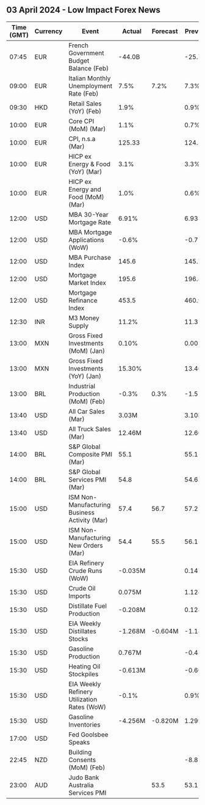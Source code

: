 ## 03 April 2024 - Low Impact Forex News

| Time (GMT) | Currency | Event | Actual | Forecast | Previous |
|------|----------|-------|--------|----------|----------|
| 07:45 | EUR | French Government Budget Balance (Feb) | -44.0B |  | -25.7B |
| 09:00 | EUR | Italian Monthly Unemployment Rate (Feb) | 7.5% | 7.2% | 7.3% |
| 09:30 | HKD | Retail Sales (YoY) (Feb) | 1.9% |  | 0.9% |
| 10:00 | EUR | Core CPI (MoM) (Mar) | 1.1% |  | 0.7% |
| 10:00 | EUR | CPI, n.s.a (Mar) | 125.33 |  | 124.38 |
| 10:00 | EUR | HICP ex Energy & Food (YoY) (Mar) | 3.1% |  | 3.3% |
| 10:00 | EUR | HICP ex Energy and Food (MoM) (Mar) | 1.0% |  | 0.6% |
| 12:00 | USD | MBA 30-Year Mortgage Rate | 6.91% |  | 6.93% |
| 12:00 | USD | MBA Mortgage Applications (WoW) | -0.6% |  | -0.7% |
| 12:00 | USD | MBA Purchase Index | 145.6 |  | 145.7 |
| 12:00 | USD | Mortgage Market Index | 195.6 |  | 196.8 |
| 12:00 | USD | Mortgage Refinance Index | 453.5 |  | 460.9 |
| 12:30 | INR | M3 Money Supply | 11.2% |  | 11.3% |
| 13:00 | MXN | Gross Fixed Investments (MoM) (Jan) | 0.10% |  | 0.00% |
| 13:00 | MXN | Gross Fixed Investments (YoY) (Jan) | 15.30% |  | 13.40% |
| 13:00 | BRL | Industrial Production (MoM) (Feb) | -0.3% | 0.3% | -1.5% |
| 13:40 | USD | All Car Sales (Mar) | 3.03M |  | 3.10M |
| 13:40 | USD | All Truck Sales (Mar) | 12.46M |  | 12.60M |
| 14:00 | BRL | S&P Global Composite PMI (Mar) | 55.1 |  | 55.1 |
| 14:00 | BRL | S&P Global Services PMI (Mar) | 54.8 |  | 54.6 |
| 15:00 | USD | ISM Non-Manufacturing Business Activity (Mar) | 57.4 | 56.7 | 57.2 |
| 15:00 | USD | ISM Non-Manufacturing New Orders (Mar) | 54.4 | 55.5 | 56.1 |
| 15:30 | USD | EIA Refinery Crude Runs (WoW) | -0.035M |  | 0.147M |
| 15:30 | USD | Crude Oil Imports | 0.075M |  | 1.124M |
| 15:30 | USD | Distillate Fuel Production | -0.208M |  | 0.124M |
| 15:30 | USD | EIA Weekly Distillates Stocks | -1.268M | -0.604M | -1.185M |
| 15:30 | USD | Gasoline Production | 0.767M |  | -0.435M |
| 15:30 | USD | Heating Oil Stockpiles | -0.613M |  | -0.609M |
| 15:30 | USD | EIA Weekly Refinery Utilization Rates (WoW) | -0.1% |  | 0.9% |
| 15:30 | USD | Gasoline Inventories | -4.256M | -0.820M | 1.299M |
| 17:00 | USD | Fed Goolsbee Speaks |  |  |  |
| 22:45 | NZD | Building Consents (MoM) (Feb) |  |  | -8.8% |
| 23:00 | AUD | Judo Bank Australia Services PMI |  | 53.5 | 53.1 |

